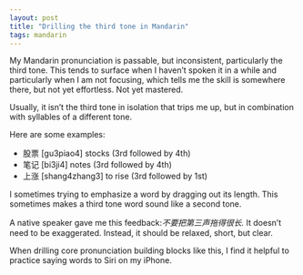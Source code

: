 ```yaml
---
layout: post
title: "Drilling the third tone in Mandarin"
tags: mandarin
---
```


My Mandarin pronunciation is passable, but inconsistent, particularly
the third tone. This tends to surface when I haven’t spoken it in a
while and particularly when I am not focusing, which tells me the
skill is somewhere there, but not yet effortless. Not yet mastered.

Usually, it isn’t the third tone in isolation that trips me up, but in
combination with syllables of a different tone.

Here are some examples:

* 股票 [gu3piao4] stocks (3rd followed by 4th)
* 笔记 [bi3ji4] notes (3rd followed by 4th)
* 上涨 [shang4zhang3] to rise (3rd followed by 1st)

I sometimes trying to emphasize a word by dragging out its
length. This sometimes makes a third tone word sound like a second
tone.

A native speaker gave me this feedback:*不要把第三声拖得很长.* It
doesn’t need to be exaggerated. Instead, it should be relaxed, short,
but clear.

When drilling core pronunciation building blocks like this, I find it
helpful to practice saying words to Siri on my iPhone.
	
	
	
